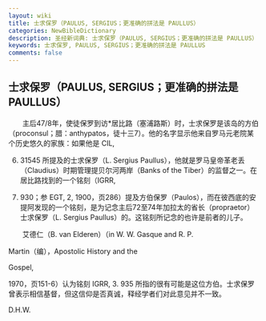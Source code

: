 ```yaml
---
layout: wiki
title: 士求保罗（PAULUS, SERGIUS；更准确的拼法是 PAULLUS）
categories: NewBibleDictionary
description: 圣经新词典: 士求保罗（PAULUS, SERGIUS；更准确的拼法是 PAULLUS）
keywords: 士求保罗, PAULUS, SERGIUS；更准确的拼法是 PAULLUS
comments: false
---
```


## 士求保罗（PAULUS, SERGIUS；更准确的拼法是 PAULLUS）

　　主后47/8年，使徒保罗到访*居比路（塞浦路斯）时，士求保罗是该岛的方伯（proconsul；腊：anthypatos，徒十三7）。他的名字显示他来自罗马元老院某个历史悠久的家族：如果他是 CIL,

6. 31545 所提及的士求保罗（L. Sergius Paullus），他就是罗马皇帝革老丢（Claudius）时期管理提贝尔河两岸（Banks of the Tiber）的监督之一。在居比路找到的一个铭刻（IGRR,

3. 930；参 EGT, 2, 1900，页286）提及方伯保罗（Paulos），而在彼西底的安提阿发现的一个铭刻，是为记念主后72至74年加拉太的省长（propraetor）士求保罗（L. Sergius Paullus）的。这铭刻所记念的也许是前者的儿子。

　　艾德仁（B. van Elderen）（in W. W. Gasque and R. P.

Martin（编），Apostolic History and the

Gospel,

1970，页151-6）认为铭刻 IGRR, 3. 935 所指的很有可能是这位方伯。士求保罗曾表示相信基督，但这信仰是否真诚，释经学者们对此意见并不一致。

D.H.W.








